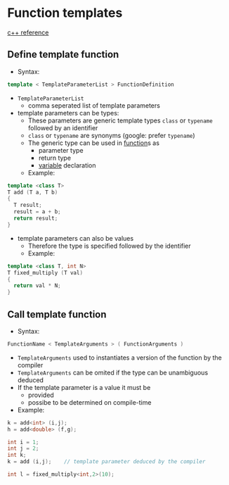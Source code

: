 # Function templates
[c++ reference](https://en.cppreference.com/w/cpp/language/function_template)

## Define template function
- Syntax:
```C++
template < TemplateParameterList > FunctionDefinition
```
- `TemplateParameterList`
    - comma seperated list of template parameters
- template parameters can be types:
    - These parameters are generic template types `class` or `typename` followed by an identifier
    - `class` or `typename` are synonyms (google: prefer `typename`)
    - The generic type can be used in [function](function.md)s as
        - parameter type
        - return type
        - [variable](variable.md) declaration
    - Example:
```C++
template <class T>
T add (T a, T b)
{
  T result;
  result = a + b;
  return result;
}
```
- template parameters can also be values
    - Therefore the type is specified followed by the identifier
    - Example:
```C++
template <class T, int N>
T fixed_multiply (T val)
{
  return val * N;
}
```

## Call template function
- Syntax:
```C++
FunctionName < TemplateArguments > ( FunctionArguments )
```
- `TemplateArguments` used to instantiates a version of the function by the compiler
- `TemplateArguments` can be omited if the type can be unambiguous deduced
- If the template parameter is a value it must be
    - provided
    - possibe to be determined on compile-time
- Example:
```C++
k = add<int> (i,j);
h = add<double> (f,g);

int i = 1;
int j = 2;
int k;
k = add (i,j);    // template parameter deduced by the compiler

int l = fixed_multiply<int,2>(10);
```
